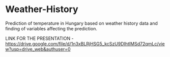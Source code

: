# Weather-History
Prediction of temperature in Hungary based on weather history data and finding of variables affecting the prediction.

LINK FOR THE PRESENTATION - https://drive.google.com/file/d/1n3xBLRjHSG5_kcSzU9DIhtIMSd72qmLc/view?usp=drive_web&authuser=0
